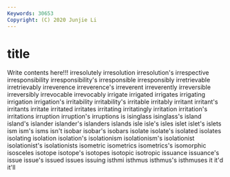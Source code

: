```yaml
---
Keywords: 30653
Copyright: (C) 2020 Junjie Li
---
```


# title

Write contents here!!!
irresolutely 
irresolution 
irresolution's 
irrespective 
irresponsibility 
irresponsibility's
irresponsible 
irresponsibly 
irretrievable 
irretrievably 
irreverence 
irreverence's 
irreverent 
irreverently 
irreversible 
irreversibly
irrevocable 
irrevocably 
irrigate 
irrigated 
irrigates 
irrigating 
irrigation 
irrigation's 
irritability 
irritability's
irritable 
irritably 
irritant 
irritant's 
irritants 
irritate 
irritated 
irritates 
irritating 
irritatingly
irritation 
irritation's 
irritations 
irruption 
irruption's 
irruptions 
is 
isinglass 
isinglass's 
island
island's 
islander 
islander's 
islanders 
islands 
isle 
isle's 
isles 
islet 
islet's
islets 
ism 
ism's 
isms 
isn't 
isobar 
isobar's 
isobars 
isolate 
isolate's
isolated 
isolates 
isolating 
isolation 
isolation's 
isolationism 
isolationism's 
isolationist 
isolationist's 
isolationists
isometric 
isometrics 
isometrics's 
isomorphic 
isosceles 
isotope 
isotope's 
isotopes 
isotopic 
isotropic
issuance 
issuance's 
issue 
issue's 
issued 
issues 
issuing 
isthmi 
isthmus 
isthmus's
isthmuses 
it 
it'd 
it'll 
